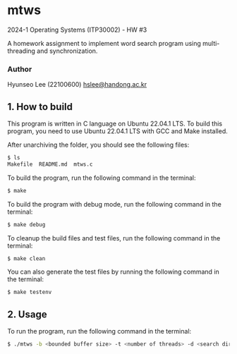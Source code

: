 # mtws
2024-1 Operating Systems (ITP30002) - HW #3

A homework assignment to implement word search program using multi-threading and synchronization.

### Author
Hyunseo Lee (22100600) <hslee@handong.ac.kr>

## 1. How to build
This program is written in C language on Ubuntu 22.04.1 LTS. To build this program, you need to use Ubuntu 22.04.1 LTS with GCC and Make installed.

After unarchiving the folder, you should see the following files:
```bash
$ ls
Makefile  README.md  mtws.c
```

To build the program, run the following command in the terminal:
```bash
$ make
```

To build the program with debug mode, run the following command in the terminal:
```bash
$ make debug
```

To cleanup the build files and test files, run the following command in the terminal:
```bash
$ make clean
```

You can also generate the test files by running the following command in the terminal:
```bash
$ make testenv
```

## 2. Usage
To run the program, run the following command in the terminal:
```bash
$ ./mtws -b <bounded buffer size> -t <number of threads> -d <search directory> -w <search word>
```
